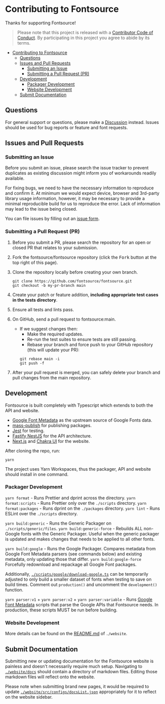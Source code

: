 # Contributing to Fontsource

Thanks for supporting Fontsource!

> Please note that this project is released with a [Contributor Code of Conduct](https://github.com/fontsource/fontsource/blob/main/CODE_OF_CONDUCT.md). By participating in this project you agree to abide by its terms.

- [Contributing to Fontsource](#contributing-to-fontsource)
  - [Questions](#questions)
  - [Issues and Pull Requests](#issues-and-pull-requests)
    - [Submitting an Issue](#submitting-an-issue)
    - [Submitting a Pull Request (PR)](#submitting-a-pull-request-pr)
  - [Development](#development)
    - [Packager Development](#packager-development)
    - [Website Development](#website-development)
  - [Submit Documentation](#submit-documentation)

## Questions

For general support or questions, please make a [Discussion](https://github.com/fontsource/fontsource/discussions/new) instead. Issues should be used for bug reports or feature and font requests.

## Issues and Pull Requests

### Submitting an Issue

Before you submit an issue, please search the issue tracker to prevent duplicates as existing discussion might inform you of workarounds readily available.

For fixing bugs, we need to have the necessary information to reproduce and confirm it. At minimum we would expect device, browser and 3rd-party library usage information, however, it may be necessary to provide a minimal reproducible build for us to reproduce the error. Lack of information may lead to the issue being closed.

You can file issues by filling out an [issue form](https://github.com/fontsource/fontsource/issues/new/choose).

### Submitting a Pull Request (PR)

1. Before you submit a PR, please search the repository for an open or closed PR that relates to your submission.
2. Fork the fontsource/fontsource repository (click the <kbd>Fork</kbd> button at the top right of this page).
3. Clone the repository locally before creating your own branch.

   ```shell
   git clone https://github.com/fontsource/fontsource.git
   git checkout -b my-pr-branch main
   ```

4. Create your patch or feature addition, **including appropriate test cases in the tests directory**.
5. Ensure all tests and lints pass.
6. On GitHub, send a pull request to fontsource:main.
   - If we suggest changes then:
     - Make the required updates.
     - Re-run the test suites to ensure tests are still passing.
     - Rebase your branch and force push to your GitHub repository (this will update your PR):
     ```shell
     git rebase main -i
     git push -f
     ```
7. After your pull request is merged, you can safely delete your branch and pull changes from the main repository.

## Development

Fontsource is built completely with Typescript which extends to both the API and website.

- [Google Font Metadata](https://github.com/fontsource/google-font-metadata) as the upstream source of Google Fonts data.
- [mass-publish](https://github.com/fontsource/mass-publish) for publishing packages.
- [Jest](https://jestjs.io/) for testing.
- [Fastify NestJS](https://nestjs.com/) for the API architecture.
- [Next.js](https://nextjs.org/) and [Chakra UI](https://chakra-ui.com/) for the website.

After cloning the repo, run:

```shell
yarn
```

The project uses Yarn Workspaces, thus the packager, API and website should install in one command.

### Packager Development

`yarn format` - Runs Prettier and dprint across the directory.
`yarn format:scripts` - Runs Prettier only over the `./scripts` directory.
`yarn format:packages` - Runs dprint on the `./packages` directory.
`yarn lint` - Runs ESLint over the `./scripts` directory.

`yarn build:generic` - Runs the Generic Packager on `./scripts/generic/files`.
`yarn build:generic-force` - Rebuilds ALL non-Google fonts with the Generic Packager. Useful when the generic packager is updated and makes changes that needs to be applied to all other fonts.

`yarn build:google` - Runs the Google Packager. Compares metadata from Google Font Metadata parsers (see commands below) and existing metadata, only updating those that differ.
`yarn build:google-force` Forcefully redownload and repackage all Google Font packages.

Additionally, [`./scripts/google/download-google.ts`](https://github.com/fontsource/fontsource/blob/main/scripts/google/download-google.ts#L40) can be temporarily adjusted to only build a smaller dataset of fonts when testing to save on build times. Comment out `production()` and uncomment the `development()` function.

`yarn parser:v1` + `yarn parser:v2` + `yarn parser:variable` - Runs [Google Font Metadata](https://github.com/fontsource/google-font-metadata) scripts that parse the Google APIs that Fontsource needs. In production, these scripts MUST be run before building.

### Website Development

More details can be found on the [README.md](https://github.com/fontsource/fontsource/tree/main/website#readme) of `./website`.

## Submit Documentation

Submitting new or updating documentation for the Fontsource website is painless and doesn't necessarily require much setup. Navigating to [`./website/docs`](https://github.com/fontsource/fontsource/tree/main/website/docs) should contain a directory of markdown files. Editing those markdown files will reflect onto the website.

Please note when submitting brand new pages, it would be required to update [`./website/src/configs/docsList.json`](https://github.com/fontsource/fontsource/blob/main/website/src/configs/docsList.json) appropriately for it to reflect on the website sidebar.
